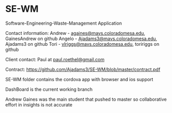 # SE-WM
Software-Engineering-Waste-Management Application

Contact information:
Andrew - againes@mavs.coloradomesa.edu, GainesAndrew on github
Angelo - Ajadams3@mavs.coloradomesa.edu, Ajadams3 on github
Tori - vlriggs@mavs.coloradomesa.edu, toririggs on github

Client contact: Paul at paul.roethel@gmail.com

Contract: 
https://github.com/Ajadams3/SE-WM/blob/master/contract.pdf

SE-WM folder contains the cordova app with browser and ios support

DashBoard is the current working branch

Andrew Gaines was the main student that pushed to master so collaborative effort in insights is not accurate
